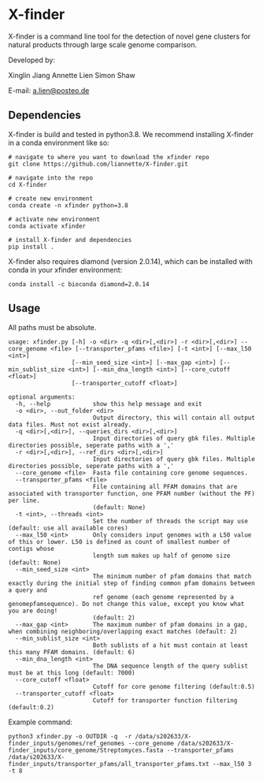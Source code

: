 # X-finder
X-finder is a command line tool for the detection of novel gene clusters for natural products through large scale genome comparison.

Developed by:

Xinglin Jiang
Annette Lien
Simon Shaw

E-mail: a.lien@posteo.de


## Dependencies

X-finder is build and tested in python3.8. We recommend installing
X-finder in a conda environment like so:

```
# navigate to where you want to download the xfinder repo
git clone https://github.com/liannette/X-finder.git

# navigate into the repo
cd X-finder

# create new environment
conda create -n xfinder python=3.8

# activate new environment
conda activate xfinder

# install X-finder and dependencies
pip install .
```

X-finder also requires diamond (version 2.0.14), which can be installed with conda in your xfinder environment:
```
conda install -c bioconda diamond=2.0.14
```


## Usage

All paths must be absolute.

```
usage: xfinder.py [-h] -o <dir> -q <dir>[,<dir>] -r <dir>[,<dir>] --core_genome <file> [--transporter_pfams <file>] [-t <int>] [--max_l50 <int>]
                  [--min_seed_size <int>] [--max_gap <int>] [--min_sublist_size <int>] [--min_dna_length <int>] [--core_cutoff <float>]
                  [--transporter_cutoff <float>]

optional arguments:
  -h, --help            show this help message and exit
  -o <dir>, --out_folder <dir>
                        Output directory, this will contain all output data files. Must not exist already.
  -q <dir>[,<dir>], --queries_dirs <dir>[,<dir>]
                        Input directories of query gbk files. Multiple directories possible, seperate paths with a ','
  -r <dir>[,<dir>], --ref_dirs <dir>[,<dir>]
                        Input directories of query gbk files. Multiple directories possible, seperate paths with a ','
  --core_genome <file>  Fasta file containing core genome sequences.
  --transporter_pfams <file>
                        File containing all PFAM domains that are associated with transporter function, one PFAM number (without the PF) per line.
                        (default: None)
  -t <int>, --threads <int>
                        Set the number of threads the script may use (default: use all available cores)
  --max_l50 <int>       Only considers input genomes with a L50 value of this or lower. L50 is defined as count of smallest number of contigs whose
                        length sum makes up half of genome size (default: None)
  --min_seed_size <int>
                        The minimum number of pfam domains that match exactly during the initial step of finding common pfam domains between a query and
                        ref genome (each genome represented by a genomepfamsequence). Do not change this value, except you know what you are doing!
                        (default: 2)
  --max_gap <int>       The maximum number of pfam domains in a gap, when combining neighboring/overlapping exact matches (default: 2)
  --min_sublist_size <int>
                        Both sublists of a hit must contain at least this many PFAM domains. (default: 6)
  --min_dna_length <int>
                        The DNA sequence length of the query sublist must be at this long (default: 7000)
  --core_cutoff <float>
                        Cutoff for core genome filtering (default:0.5)
  --transporter_cutoff <float>
                        Cutoff for transporter function filtering (default:0.2)
```

Example command:
```
python3 xfinder.py -o OUTDIR -q  -r /data/s202633/X-finder_inputs/genomes/ref_genomes --core_genome /data/s202633/X-finder_inputs/core_genome/Streptomyces.fasta --transporter_pfams /data/s202633/X-finder_inputs/transporter_pfams/all_transporter_pfams.txt --max_l50 3 -t 8
```